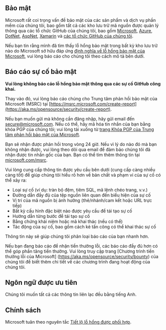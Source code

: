 <!-- BEGIN MICROSOFT SECURITY.MD V0.0.8 BLOCK -->

## Bảo mật

Microsoft rất coi trọng vấn đề bảo mật của các sản phẩm và dịch vụ phần mềm của chúng tôi, bao gồm tất cả các kho lưu trữ mã nguồn được quản lý thông qua các tổ chức GitHub của chúng tôi, bao gồm [Microsoft](https://github.com/microsoft), [Azure](https://github.com/Azure), [DotNet](https://github.com/dotnet), [AspNet](https://github.com/aspnet), [Xamarin](https://github.com/xamarin) và [các tổ chức GitHub của chúng tôi](https://opensource.microsoft.com/).

Nếu bạn tin rằng mình đã tìm thấy lỗ hổng bảo mật trong bất kỳ kho lưu trữ nào do Microsoft sở hữu đáp ứng [định nghĩa về lỗ hổng bảo mật của Microsoft](https://aka.ms/opensource/security/definition), vui lòng báo cáo cho chúng tôi theo cách mô tả bên dưới.

## Báo cáo sự cố bảo mật

**Vui lòng không báo cáo lỗ hổng bảo mật thông qua các sự cố GitHub công khai.**

Thay vào đó, vui lòng báo cáo chúng cho Trung tâm phản hồi bảo mật của Microsoft (MSRC) tại [https://msrc.microsoft.com/create-report](https://aka.ms/opensource/security/create-report).

Nếu bạn muốn gửi mà không cần đăng nhập, hãy gửi email đến [secure@microsoft.com](mailto:secure@microsoft.com). Nếu có thể, hãy mã hóa tin nhắn của bạn bằng khóa PGP của chúng tôi; vui lòng tải xuống từ [trang Khóa PGP của Trung tâm phản hồi bảo mật của Microsoft](https://aka.ms/opensource/security/pgpkey).

Bạn sẽ nhận được phản hồi trong vòng 24 giờ. Nếu vì lý do nào đó mà bạn không nhận được, vui lòng theo dõi qua email để đảm bảo chúng tôi đã nhận được tin nhắn gốc của bạn. Bạn có thể tìm thêm thông tin tại [microsoft.com/msrc](https://aka.ms/opensource/security/msrc).

Vui lòng cung cấp thông tin được yêu cầu bên dưới (cung cấp càng nhiều càng tốt) để giúp chúng tôi hiểu rõ hơn về bản chất và phạm vi của sự cố có thể xảy ra:

* Loại sự cố (ví dụ: tràn bộ đệm, tiêm SQL, mã lệnh chéo trang, v.v.)
* Đường dẫn đầy đủ của tệp nguồn liên quan đến biểu hiện của sự cố
* Vị trí của mã nguồn bị ảnh hưởng (thẻ/nhánh/cam kết hoặc URL trực tiếp)
* Bất kỳ cấu hình đặc biệt nào được yêu cầu để tái tạo sự cố
* Hướng dẫn từng bước để tái tạo sự cố
* Bằng chứng khái niệm hoặc mã khai thác (nếu có thể)
* Tác động của sự cố, bao gồm cách kẻ tấn công có thể khai thác sự cố

Thông tin này sẽ giúp chúng tôi phân loại báo cáo của bạn nhanh hơn.

Nếu bạn đang báo cáo để nhận tiền thưởng lỗi, các báo cáo đầy đủ hơn có thể góp phần tăng tiền thưởng. Vui lòng truy cập trang [Chương trình tiền thưởng lỗi của Microsoft] (https://aka.ms/opensource/security/bounty) của chúng tôi để biết thêm chi tiết về các chương trình đang hoạt động của chúng tôi.

## Ngôn ngữ được ưu tiên

Chúng tôi muốn tất cả các thông tin liên lạc đều bằng tiếng Anh.

## Chính sách

Microsoft tuân theo nguyên tắc [Tiết lộ lỗ hổng được phối hợp](https://aka.ms/opensource/security/cvd).

<!-- KẾT THÚC KHỐI MICROSOFT SECURITY.MD -->
